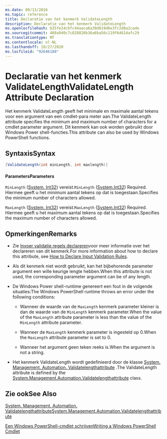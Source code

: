 ```yaml
---
ms.date: 09/13/2016
ms.topic: reference
title: Declaratie van het kenmerk ValidateLength
description: Declaratie van het kenmerk ValidateLength
ms.openlocfilehash: b35fe24c6fc44aaca6a39d819d6e3fc2d8a2cade
ms.sourcegitcommit: 488a940c7c828820b36a6ba56c119f64614afc29
ms.translationtype: MT
ms.contentlocale: nl-NL
ms.lasthandoff: 10/27/2020
ms.locfileid: "92646188"
---
```

# <a name="validatelength-attribute-declaration"></a><span data-ttu-id="885f8-103">Declaratie van het kenmerk ValidateLength</span><span class="sxs-lookup"><span data-stu-id="885f8-103">ValidateLength Attribute Declaration</span></span>

<span data-ttu-id="885f8-104">Het kenmerk ValidateLength geeft het minimale en maximale aantal tekens voor een argument van een cmdlet-para meter aan.</span><span class="sxs-lookup"><span data-stu-id="885f8-104">The ValidateLength attribute specifies the minimum and maximum number of characters for a cmdlet parameter argument.</span></span> <span data-ttu-id="885f8-105">Dit kenmerk kan ook worden gebruikt door Windows Power shell-functies.</span><span class="sxs-lookup"><span data-stu-id="885f8-105">This attribute can also be used by Windows PowerShell functions.</span></span>

## <a name="syntax"></a><span data-ttu-id="885f8-106">Syntaxis</span><span class="sxs-lookup"><span data-stu-id="885f8-106">Syntax</span></span>

```csharp
[ValidateLength(int minLength, int maxlength)]
```

#### <a name="parameters"></a><span data-ttu-id="885f8-107">Parameters</span><span class="sxs-lookup"><span data-stu-id="885f8-107">Parameters</span></span>

<span data-ttu-id="885f8-108">`MinLength` ([System. Int32](/dotnet/api/System.Int32)) vereist.</span><span class="sxs-lookup"><span data-stu-id="885f8-108">`MinLength` ([System.Int32](/dotnet/api/System.Int32)) Required.</span></span> <span data-ttu-id="885f8-109">Hiermee geeft u het minimum aantal tekens op dat is toegestaan.</span><span class="sxs-lookup"><span data-stu-id="885f8-109">Specifies the minimum number of characters allowed.</span></span>

<span data-ttu-id="885f8-110">`MaxLength` ([System. Int32](/dotnet/api/System.Int32)) vereist.</span><span class="sxs-lookup"><span data-stu-id="885f8-110">`MaxLength` ([System.Int32](/dotnet/api/System.Int32)) Required.</span></span> <span data-ttu-id="885f8-111">Hiermee geeft u het maximum aantal tekens op dat is toegestaan.</span><span class="sxs-lookup"><span data-stu-id="885f8-111">Specifies the maximum number of characters allowed.</span></span>

## <a name="remarks"></a><span data-ttu-id="885f8-112">Opmerkingen</span><span class="sxs-lookup"><span data-stu-id="885f8-112">Remarks</span></span>

- <span data-ttu-id="885f8-113">Zie [Invoer validatie regels declareren](./how-to-validate-parameter-input.md)voor meer informatie over het declareren van dit kenmerk.</span><span class="sxs-lookup"><span data-stu-id="885f8-113">For more information about how to declare this attribute, see [How to Declare Input Validation Rules](./how-to-validate-parameter-input.md).</span></span>

- <span data-ttu-id="885f8-114">Als dit kenmerk niet wordt gebruikt, kan het bijbehorende parameter argument een wille keurige lengte hebben.</span><span class="sxs-lookup"><span data-stu-id="885f8-114">When this attribute is not used, the corresponding parameter argument can be of any length.</span></span>

- <span data-ttu-id="885f8-115">De Windows Power shell-runtime genereert een fout in de volgende situaties:</span><span class="sxs-lookup"><span data-stu-id="885f8-115">The Windows PowerShell runtime throws an error under the following conditions:</span></span>

  - <span data-ttu-id="885f8-116">Wanneer de waarde van de `MaxLength` kenmerk parameter kleiner is dan de waarde van de `MinLength` kenmerk parameter.</span><span class="sxs-lookup"><span data-stu-id="885f8-116">When the value of the `MaxLength` attribute parameter is less than the value of the `MinLength` attribute parameter.</span></span>

  - <span data-ttu-id="885f8-117">Wanneer de `MaxLength` kenmerk parameter is ingesteld op 0.</span><span class="sxs-lookup"><span data-stu-id="885f8-117">When the `MaxLength` attribute parameter is set to 0.</span></span>

  - <span data-ttu-id="885f8-118">Wanneer het argument geen teken reeks is.</span><span class="sxs-lookup"><span data-stu-id="885f8-118">When the argument is not a string.</span></span>

- <span data-ttu-id="885f8-119">Het kenmerk ValidateLength wordt gedefinieerd door de klasse [System. Management. Automation. Validatelengthattribute](/dotnet/api/System.Management.Automation.ValidateLengthAttribute) .</span><span class="sxs-lookup"><span data-stu-id="885f8-119">The ValidateLength attribute is defined by the [System.Management.Automation.Validatelengthattribute](/dotnet/api/System.Management.Automation.ValidateLengthAttribute) class.</span></span>

## <a name="see-also"></a><span data-ttu-id="885f8-120">Zie ook</span><span class="sxs-lookup"><span data-stu-id="885f8-120">See Also</span></span>

[<span data-ttu-id="885f8-121">System. Management. Automation. Validatelengthattribute</span><span class="sxs-lookup"><span data-stu-id="885f8-121">System.Management.Automation.Validatelengthattribute</span></span>](/dotnet/api/System.Management.Automation.ValidateLengthAttribute)

[<span data-ttu-id="885f8-122">Een Windows PowerShell-cmdlet schrijven</span><span class="sxs-lookup"><span data-stu-id="885f8-122">Writing a Windows PowerShell Cmdlet</span></span>](./writing-a-windows-powershell-cmdlet.md)
